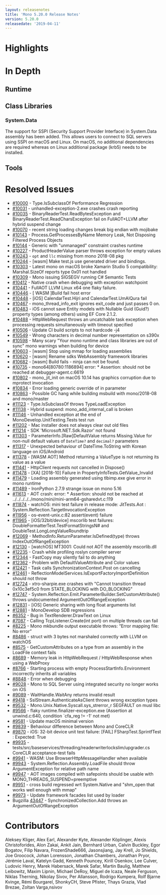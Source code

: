 ```yaml
---
layout: releasenotes
title: 'Mono 5.20.0 Release Notes'
version: 5.20.0
releasedate: '2019-04-11'
---
```


Highlights
==========

# In Depth

## Runtime

## Class Libraries

### System.Data

The support for SSPI (Security Support Provider Interface) in System.Data assembly has been added. This allows users to connect to SQL servers using SSPI on macOS and Linux. On macOS, no additional dependencies are required whereas on Linux additional package (krb5) needs to be installed.

## Tools

# Resolved Issues

* [#10000](https://github.com/mono/mono/issues/10000) - Type.IsSubclassOf Performance Regression
* [#10031](https://github.com/mono/mono/issues/10031) - unhandled-exception-2.exe crashes crash reporting
* [#10035](https://github.com/mono/mono/issues/10035) - BinaryReaderTest.ReadBytesException and BinaryReaderTest.ReadCharsException fail on FullAOT+LLVM after hybrid suspend change
* [#10070](https://github.com/mono/mono/issues/10070) - recent string loading changes break big endian with mojibake
* [#10143](https://github.com/mono/mono/issues/10143) - Process.GetProcessesByName Memory Leak, Not Disposing Filtered Process Objects
* [#10144](https://github.com/mono/mono/issues/10144) - Generic with "unmanaged" constraint crashes runtime
* [#10227](https://github.com/mono/mono/issues/10227) - ProductHeaderValue parser throws exception for empty values
* [#10243](https://github.com/mono/mono/issues/10243) - `opt` and `llc` missing from mono 2018-08 pkg
* [#10244](https://github.com/mono/mono/issues/10244) - [wasm] Make test.js use generated driver and bindings.
* [#10303](https://github.com/mono/mono/issues/10303) - Latest mono on macOS broke Xamarin Studio 5 compatibility: Marshal.SizeOf reports type 0x01 not handled
* [#10309](https://github.com/mono/mono/issues/10309) - Mono issuing SIGSEGV running C# Semantic Tests
* [#10412](https://github.com/mono/mono/issues/10412) - Native crash when debugging with exception watchpoint
* [#10441](https://github.com/mono/mono/issues/10441) - FullAOT LLVM  Linux x64 one flaky failure.
* [#10446](https://github.com/mono/mono/issues/10446) - [ WASM ]Build fail  host error
* [#10448](https://github.com/mono/mono/issues/10448) - [iOS] CalendarTest.Hijri and CalendarTest.UmAlQura fail
* [#10467](https://github.com/mono/mono/issues/10467) - mono_thread_info_exit ignores exit_code and just passes 0 on.
* [#10483](https://github.com/mono/mono/issues/10483) - iOS cannot save Entity models with Nullable Guid (Guid?) property types (among others) using EF Core 2.1.2.
* [#10488](https://github.com/mono/mono/issues/10488) - HttpWebRequest throws an uncatchable task exception when processing requests simultaneously with timeout specified
* [#10506](https://github.com/mono/mono/issues/10506) - Update CI build scripts to not hardcode -j4
* [#10549](https://github.com/mono/mono/issues/10549) - Wrong characters in decimal number representation on s390x
* [#10598](https://github.com/mono/mono/issues/10598) - Many scary "Your mono runtime and class libraries are out of sync" mono warnings when building for device
* [#10603](https://github.com/mono/mono/issues/10603) - [wasm] Stop using mmap for loading assemblies
* [#10620](https://github.com/mono/mono/issues/10620) - [wasm] Rename sdks WebAssembly framework libraries
* [#10682](https://github.com/mono/mono/issues/10682) - [wasm] Build fails - ninja can not be found.
* [#10735](https://github.com/mono/mono/issues/10735) - mono64[80780:1186894] error: * Assertion: should not be reached at debugger-agent.c:6619
* [#10802](https://github.com/mono/mono/issues/10802) - mono_jit_init on macOS 10.14 has graphics corruption due to mprotect invocation
* [#10834](https://github.com/mono/mono/issues/10834) - Error loading generic override of in parameter
* [#10863](https://github.com/mono/mono/issues/10863) - Possible GC hang while building msbuild with mono/2018-08 and mono/master
* [#11123](https://github.com/mono/mono/issues/11123) - Type.IsSubclassOf throws TypeLoadException
* [#11138](https://github.com/mono/mono/issues/11138) - Hybrid suspend: mono_add_internal_call is broken
* [#11146](https://github.com/mono/mono/issues/11146) - Unhandled exception at the end of MonoDevelop.UnitTesting.Tests test run
* [#11202](https://github.com/mono/mono/issues/11202) - Mac installer does not always clear out old files
* [#11214](https://github.com/mono/mono/issues/11214) - SDK 'Microsoft.NET.Sdk.Razor' not found
* [#11303](https://github.com/mono/mono/issues/11303) - ParameterInfo.[Raw]DefaultValue returns Missing.Value for non-null default values of `DateTime?` and `decimal?` parameters
* [#11317](https://github.com/mono/mono/issues/11317) - Unexpected behaviour of DateTime.ToString with Korean language on iOS/Android
* [#11378](https://github.com/mono/mono/issues/11378) - [WASM AOT] Method returning a ValueType is not returning its value as a value
* [#11441](https://github.com/mono/mono/issues/11441) - HttpClient requests not cancelled in Dispose()
* [#11478](https://github.com/mono/mono/issues/11478) - [XA] [2018-10] Failure in PropertyInfoTests.GetValue_Invalid
* [#11479](https://github.com/mono/mono/issues/11479) - Loading assembly generated using tlbimp.exe give error in mono runtime
* [#11489](https://github.com/mono/mono/issues/11489) - IronPython 2.7.9 strange issue on mono 5.16
* [#11613](https://github.com/mono/mono/issues/11613) - AOT crash: error: * Assertion: should not be reached at ../../../../../mono/mini/mini-arm64-gsharedvt.c:119
* [#11874](https://github.com/mono/mono/issues/11874) - watchOS: mini test failure in release mode: JitTests.Aot : System.Reflection.TargetInvocationException
* [#11956](https://github.com/mono/mono/issues/11956) - os-event-unix.c:82 assert(event) failure
* [#11965](https://github.com/mono/mono/issues/11965) - [iOS/32bit/device] mscorlib test failures: DoubleFormatterTest.TestFormatStringsN# and DoubleTest.LongLongValueRoundtrip
* [#12069](https://github.com/mono/mono/issues/12069) - MethodInfo.ReturnParameter.IsDefined(type) throws IndexOutOfRangeException
* [#12130](https://github.com/mono/mono/issues/12130) - [watchOS] MT3001: Could not AOT the assembly mscorlib.dll
* [#12235](https://github.com/mono/mono/issues/12235) - Crash while profiling roslyn compiler server
* [#12344](https://github.com/mono/mono/issues/12344) - FastCopy may silently fail to do anything
* [#12362](https://github.com/mono/mono/issues/12362) - Problem with DefaultValueAttribute and Color values
* [#12421](https://github.com/mono/mono/issues/12421) - Task calls SynchronizationContext.Post on cancelling
* [#12461](https://github.com/mono/mono/issues/12461) - ReflectionModelServices.IsExportFactoryImportDefinition should not throw
* [#12724](https://github.com/mono/mono/issues/12724) - xtro-sharpie.exe crashes with "Cannot transition thread 0x10c3ef5c0 from STATE_BLOCKING with DO_BLOCKING"
* [#12747](https://github.com/mono/mono/issues/12747) - System.Reflection.Emit.ParameterBuilder.SetCustomAttribute() throws undocumented ArgumentOutOfRangeException
* [#12831](https://github.com/mono/mono/issues/12831) - [iOS] Generic sharing with long float arguments list
* [#12881](https://github.com/mono/mono/issues/12881) - MonoDevelop SDB regressions
* [#6352](https://github.com/mono/mono/issues/6352) - Bug in TextRenderer.DrawText on Linux
* [#7087](https://github.com/mono/mono/issues/7087) - Calling TcpListener.Create(int port) on multiple threads can fail
* [#8225](https://github.com/mono/mono/issues/8225) - Mono mkbundle output executable throws: “Error mapping file: No error”
* [#8486](https://github.com/mono/mono/issues/8486) - struct with 3 bytes not marshaled correctly with LLVM on watchOS
* [#8575](https://github.com/mono/mono/issues/8575) - GetCustomAttributes on a type from an assembly in the LoadFile context fails
* [#8689](https://github.com/mono/mono/issues/8689) - Memory leak in HttpWebRequest / HttpWebResponse when using a WebProxy
* [#8766](https://github.com/mono/mono/issues/8766) - Starting process with empty ProcessStartInfo.Environment incorrectly inherits all variables
* [#8848](https://github.com/mono/mono/issues/8848) - Error when debugging
* [#9028](https://github.com/mono/mono/issues/9028) - Mono to SQL Server using integrated security no longer works on iOS
* [#9089](https://github.com/mono/mono/issues/9089) - WaitHandle.WaitAny returns invalid result
* [#9418](https://github.com/mono/mono/issues/9418) - SslStream.AuthenticateAsClient throws wrong exception types
* [#9532](https://github.com/mono/mono/issues/9532) - Mono.Unix.Native.Syscall.sys_strerror_r SEGFAULT on musl libc
* [#9566](https://github.com/mono/mono/issues/9566) - flaky runtime.finalizer-exception.exe (Assertion at unwind.c:640, condition `cfa_reg != -1' not met)
* [#9581](https://github.com/mono/mono/issues/9581) - Update macOS minimal version
* [#9839](https://github.com/mono/mono/issues/9839) - Behaviour difference between Mono and CoreCLR
* [#9870](https://github.com/mono/mono/issues/9870) - iOS: 32-bit device unit test failure: [FAIL] FSharpTest.SprintfTest :   Expected: True
* [#9935](https://github.com/mono/mono/issues/9935) - tests/src/baseservices/threading/readerwriterlockslim/upgrader.cs CoreCLR acceptance-test fails
* [#9941](https://github.com/mono/mono/issues/9941) - WASM: Use BrowserHttpMessageHandler when available
* [#9943](https://github.com/mono/mono/issues/9943) - System.Reflection.Assembly.LoadFile should throw ArgumentException for relative path name
* [#9947](https://github.com/mono/mono/issues/9947) - AOT images compiled with safepoints should be usable with MONO_THREADS_SUSPEND=preemptive
* [#9951](https://github.com/mono/mono/issues/9951) - cross build regressed wrt System.Native and "shm_open that works well enough with mmap"
* [#9973](https://github.com/mono/mono/issues/9973) - Update framework facades list used by loader
* Bugzilla [43447](https://bugzilla.xamarin.com/show_bug.cgi?id=43447) -  SynchronizedCollection.Add throws an ArgumentOutOfRangeException

# Contributors

Aleksey Kliger, Alex Earl, Alexander Kyte, Alexander Köplinger, Alexis Christoforides, Alon Zakai, Ankit Jain, Bernhard Urban, Calvin Buckley, Egor Bogatov, Filip Navara, FrozenShade666, Jasonsjiang, Jay Krell, Jo Shields, Joe Groocock, Johan Lorensson, Jonathan Chambers, Jonathan Pryor, Jérémie Laval, Katelyn Gadd, Kenneth Pouncey, Kirill Osenkov, Lee Culver, Ludovic Henry, Marek Habersack, Marek Safar, Martin Baulig, Matthew Leibowitz, Maxim Lipnin, Michael DeRoy, Miguel de Icaza, Neale Ferguson, Niklas Therning, Nikolay Sivov, Per Allansson, Rodrigo Kumpera, Rolf Bjarne Kvinge, Rémi Bourgarel, ShonkyCH, Steve Pfister, Thays Grazia, Vlad Brezae, Zoltan Varga,nsivov
